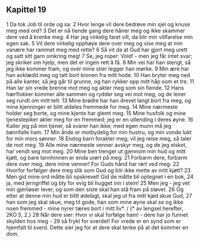 ## Kapittel 19

1 Da tok Job til orde og sa:
2 Hvor lenge vil dere bedrøve min sjel og knuse meg med ord?
3 Det er nå tiende gang dere håner meg og ikke skammer dere ved å krenke meg.
4 Har jeg virkelig faret vill, da blir min villfarelse min egen sak.
5 Vil dere virkelig opphøye dere over meg og vise meg at min vanære har rammet meg med rette?
6 Så vit da at Gud har gjort meg urett og satt sitt garn omkring meg!
7 Se, jeg roper: Vold! - men jeg får intet svar; jeg skriker om hjelp, men det er ingen rett å få.
8 Min vei har han stengt, så jeg ikke kommer fram, og over mine stier legger han mørke.
9 Min ære har han avklædd meg og tatt bort kronen fra mitt hode.
10 Han bryter meg ned på alle kanter, så jeg går til grunne, og han rykker opp mitt håp som et tre.
11 Han lar sin vrede brenne mot meg og akter meg som sin fiende.
12 Hans hærflokker kommer alle sammen og rydder seg vei mot meg, og de leirer seg rundt om mitt telt.
13 Mine brødre har han drevet langt bort fra meg, og mine kjenninger er blitt aldeles fremmede for meg.
14 Mine nærmeste holder seg borte, og mine kjente har glemt meg.
15 Mine husfolk og mine tjenestepiker akter meg for en fremmed; jeg er en utlending i deres øyne.
16 Kaller jeg på min tjener, så svarer han ikke; med egen munn må jeg bønnfalle ham.
17 Min ånde er motbydelig for min hustru, og min vonde lukt for min mors sønner.
18 Endog barn forakter meg; vil jeg reise meg, så taler de mot meg.
19 Alle mine nærmeste venner avskyr meg, og de jeg elsket, har vendt seg mot meg.
20 Mine ben trenger ut gjennom min hud og mitt kjøtt, og bare tannhinnen er enda urørt på meg.
21 Forbarm dere, forbarm dere over meg, dere mine venner! For Guds hånd har rørt ved meg.
22 Hvorfor forfølger dere meg slik som Gud og blir ikke mette av mitt kjøtt?
23 Men gid mine ord måtte bli opskrevet! Gid de måtte bli optegnet i en bok,
24 ja, med jerngriffel og bly for evig bli hugget inn i stein!
25 Men jeg - jeg vet min gjenløser lever, og som den siste skal han stå fram på støvet.
26 Og etter at denne min hud er blitt ødelagt, skal jeg ut fra mitt kjød skue Gud,
27 han som jeg skal skue, meg til gode, han som mine øyne skal se og ikke noen fremmed - mine nyrer tæres bort i mitt liv*. / {* av lengsel herefter, 2KO 5, 2.}
28 Når dere sier: Hvor vi skal forfølge ham! - dere har jo funnet skylden hos meg -
29 så frykt for sverdet! For vrede er en synd som er hjemfalt til sverd. Dette sier jeg for at dere skal tenke på at det kommer en dom.
